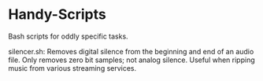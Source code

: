 # Handy-Scripts
Bash scripts for oddly specific tasks.

silencer.sh: Removes digital silence from the beginning and end of an audio file.  Only removes zero bit samples; not analog silence.  Useful when ripping music from various streaming services.
